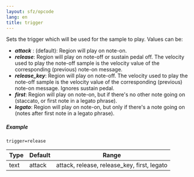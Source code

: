 ```yaml
---
layout: sfz/opcode
lang: en
title: trigger
---
```

Sets the trigger which will be used for the sample to play. Values can be:

- ***attack*** : (default): Region will play on note-on.
- ***release***: Region will play on note-off or sustain pedal off. The velocity
                used to play the note-off sample is the velocity value of the
				corresponding (previous) note-on message.
- ***release_key***: Region will play on note-off. The velocity used to play the
                note-off sample is the velocity value of the corresponding
                (previous) note-on message. Ignores sustain pedal.
- ***first***: Region will play on note-on, but if there's no other note going on
                (staccato, or first note in a legato phrase).
- ***legato***: Region will play on note-on, but only if there's a note going on
                (notes after first note in a legato phrase).

##### Example

```
trigger=release
```

| Type | Default | Range                          |
| ---  | ---     | ---                            |
| text | attack  | attack, release, release_key, first, legato |
